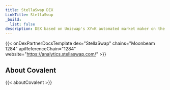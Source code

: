 ```yaml
---
title: StellaSwap DEX
LinkTitle: StellaSwap
_build:
  list: false
description: DEX based on Uniswap's XY=K automated market maker on the Moonbeam network.
---
```


{{< onDexPartnerDocsTemplate dex="StellaSwap" chains="Moonbeam 1284" apiReferenceChain="1284" website="https://analytics.stellaswap.com/" >}}

## About Covalent
{{< aboutCovalent >}}